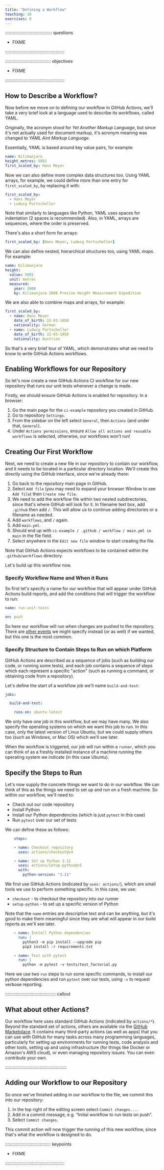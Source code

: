 ```yaml
---
title: "Defining a Workflow"
teaching: 10
exercises: 0
---
```


:::::::::::::::::::::::::::::::::::::: questions 

- FIXME

::::::::::::::::::::::::::::::::::::::::::::::::

::::::::::::::::::::::::::::::::::::: objectives

- FIXME

::::::::::::::::::::::::::::::::::::::::::::::::

## How to Describe a Workflow?

Now before we move on to defining our workflow in GitHub Actions,
we'll take a very brief look at a language used to describe its workflows,
called YAML.

Originally, the acronym stood for *Yet Another Markup Language*,
but since it's not actually used for document markup,
it's acronym meaning was changed to *YAML Aint Markup Language*.

Essentially, YAML is based around key value pairs, for example:

```yaml
name: Kilimanjaro
height_metres: 5892
first_scaled_by: Hans Meyer
```

Now we can also define more complex data structures too.
Using YAML arrays, for example,
we could define more than one entry for `first_scaled_by`,
by replacing it with:

```yaml
first_scaled_by:
  - Hans Meyer
  - Ludwig Purtscheller
```

Note that similarly to languages like Python,
YAML uses spaces for indentation (2 spaces is recommended).
Also, in YAML, arrays are sequences,
where the order is preserved.

There's also a short form for arrays:

```yaml
first_scaled_by: [Hans Meyer, Ludwig Purtscheller]
```

We can also define nested, hierarchical structures too, using YAML *maps*.
For example:

```yaml
name: Kilimanjaro
height:
  value: 5892
  unit: metres
  measured:
    year: 2008
    by: Kilimanjaro 2008 Precise Height Measurement Expedition
```

We are also able to combine maps and arrays,
for example:

```yaml
first_scaled_by:
  - name: Hans Meyer
    date_of_birth: 22-03-1858
    nationality: German
  - name: Ludwig Purtscheller
    date_of_birth: 22-03-1858
    nationality: Austrian
```

So that's a very brief tour of YAML,
which demonstrates what we need to know to write GitHub Actions workflows.

## Enabling Workflows for our Repository

So let's now create a new GitHub Actions CI workflow for our new repository that runs our unit tests whenever a change is made.

Firstly, we should ensure GitHub Actions is enabled for repository.
In a browser:

1. Go the main page for the `ci-example` repository you created in GitHub.
1. Go to repository `Settings`.
1. From the sidebar on the left select `General`, then `Actions` (and under that, `General`).
1. Under `Actions permissions`, ensure `Allow all actions and reusable workflows` is selected,
otherwise, our workflows won't run!

## Creating Our First Workflow

Next, we need to create a new file in our repository to contain our workflow,
and it needs to be located in a particular directory location.
We'll create this directly using the GitHub interface,
since we're already there:

1. Go back to the repository main page in GitHub.
1. Select `Add file` (you may need to expand your browser Window to see `Add file`) then `Create new file`.
1. We need to add the workflow file within two nested subdirectories,
since that's where GitHub will look for it.
In filename text box, add `.github` then add `/`.
This will allow us to continue adding directories or a filename as needed.
1. Add `workflows`, and `/` again.
1. Add `main.yml`.
1. Should end up with `ci-example / .github / workflow / main.yml in main` in the file field.
1. Select anywhere in the `Edit new file` window to start creating the file.

Note that GitHub Actions expects workflows to be contained within the `.github/workflows` directory.

Let's build up this workflow now.

### Specify Workflow Name and When it Runs

So first let's specify a name for our workflow that will appear under GitHub Actions build reports,
and add the conditions that will trigger the workflow to run:

```yaml
name: run-unit-tests

on: push
```

So here our workflow will run when changes are pushed to the repository.
There are [other events](https://docs.github.com/en/actions/writing-workflows/choosing-when-your-workflow-runs/events-that-trigger-workflows) we might specify instead (or as well) if we wanted,
but this one is the most common.

### Specify Structure to Contain Steps to Run on which Platform

GitHub Actions are described as a sequence of jobs (such as building our code, or running some tests),
and each job contains a sequence of steps
which each represent a specific "action" (such as running a command, or obtaining code from a repository).

Let's define the start of a workflow job we'll name `build-and-test`:

```yaml
jobs:

  build-and-test:

    runs-on: ubuntu-latest
```

We only have one job in this workflow,
but we may have many.
We also specify the operating systems on which we want this job to run.
In this case, only the latest version of Linux Ubuntu,
but we could supply others too (such as Windows, or Mac OS) which we'll see later.

When the workflow is triggered,
our job will run within a `runner`,
which you can think of as a freshly installed instance of a machine running the operating system we indicate (in this case Ubuntu).

## Specify the Steps to Run

Let's now supply the concrete things we want to do in our workflow.
We can think of this as the things we need to set up and run on a fresh machine.
So within our workflow, we'll need to:

- Check out our code repository
- Install Python
- Install our Python dependencies (which is just `pytest` in this case)
- Run `pytest` over our set of tests

We can define these as follows:

```yaml
    steps:

    - name: Checkout repository
      uses: actions/checkout@v4

    - name: Set up Python 3.11
      uses: actions/setup-python@v5
      with:
        python-version: "3.11"
```

We first use GitHub Actions (indicated by `uses: actions/`),
which are small tools we use to perform something specific.
In this case, we use:

- `checkout` - to checkout the repository into our runner
- `setup-python` - to set up a specific version of Python

Note that the `name` entries are descriptive text and can be anything,
but it's good to make them meaningful since they are what will appear in our build reports as we'll see later.

```yaml
    - name: Install Python dependencies
      run: |
        python3 -m pip install --upgrade pip
        pip3 install -r requirements.txt

    - name: Test with pytest
      run: |
        python -m pytest -v tests/test_factorial.py
```

Here we use two `run` steps to run some specific commands,
to install our python dependencies and run `pytest` over our tests,
using `-v` to request verbose reporting.

:::::::::::::::::::::::::::::::::::::::::  callout

## What about other Actions?

Our workflow here uses standard GitHub Actions (indicated by `actions/*`).
Beyond the standard set of actions,
others are available via the
[GitHub Marketplace](https://docs.github.com/en/developers/github-marketplace/github-marketplace-overview).
It contains many third-party actions (as well as apps)
that you can use with GitHub for many tasks across many programming languages,
particularly for setting up environments for running tests,
code analysis and other tools,
setting up and using infrastructure (for things like Docker or Amazon's AWS cloud),
or even managing repository issues.
You can even contribute your own.

::::::::::::::::::::::::::::::::::::::::::::::::::

## Adding our Workflow to our Repository

So once we've finished adding in our workflow to the file,
we commit this into our repository:

1. In the top right of the editing screen select `Commit changes...`.
1. Add in a commit message, e.g. “Initial workflow to run tests on push”.
1. Select `Commit changes`.

This commit action will now trigger the running of this new workflow,
since that's what the workflow is designed to do.

::::::::::::::::::::::::::::::::::::: keypoints 

- FIXME

::::::::::::::::::::::::::::::::::::::::::::::::
